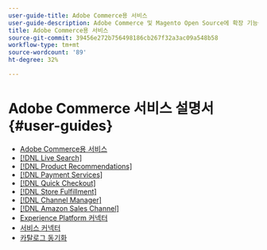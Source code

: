 ```yaml
---
user-guide-title: Adobe Commerce용 서비스
user-guide-description: Adobe Commerce 및 Magento Open Source에 확장 기능을 제공하는 호스트 서비스에 대한 설명서 및 리소스입니다.
title: Adobe Commerce용 서비스
source-git-commit: 39456e272b756498186cb267f32a3ac09a548b58
workflow-type: tm+mt
source-wordcount: '89'
ht-degree: 32%

---
```


# Adobe Commerce 서비스 설명서 {#user-guides}

- [Adobe Commerce용 서비스](home.md)
- [[!DNL Live Search]](https://experienceleague.adobe.com/docs/commerce-merchant-services/live-search/guide-overview.html)
- [[!DNL Product Recommendations]](https://experienceleague.adobe.com/docs/commerce-merchant-services/product-recommendations/guide-overview.html)
- [[!DNL Payment Services]](https://experienceleague.adobe.com/docs/commerce-merchant-services/payment-services/guide-overview.html)
- [[!DNL Quick Checkout]](https://experienceleague.adobe.com/docs/commerce-merchant-services/quick-checkout/overview.html)
- [[!DNL Store Fulfillment]](https://experienceleague.adobe.com/docs/commerce-merchant-services/store-fulfillment/guide-overview.html)
- [[!DNL Channel Manager]](https://experienceleague.adobe.com/docs/commerce-channels/channel-manager/guide-overview.html)
- [[!DNL Amazon Sales Channel]](https://experienceleague.adobe.com/docs/commerce-channels/amazon/guide-overview.html)
- [Experience Platform 커넥터](https://experienceleague.adobe.com/docs/commerce-merchant-services/experience-platform-connector/overview.html)
- [서비스 커넥터](/help/landing/saas.md)
- [카탈로그 동기화](/help/landing/catalog-sync.md)
